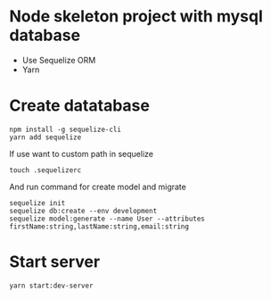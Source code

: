# Node skeleton project with mysql database
- Use Sequelize ORM
- Yarn
# Create datatabase

```
npm install -g sequelize-cli
yarn add sequelize
```
If use want to custom path in sequelize
```
touch .sequelizerc
```
And run command for create model and migrate
```
sequelize init
sequelize db:create --env development
sequelize model:generate --name User --attributes firstName:string,lastName:string,email:string
```
# Start server
```
yarn start:dev-server
```
